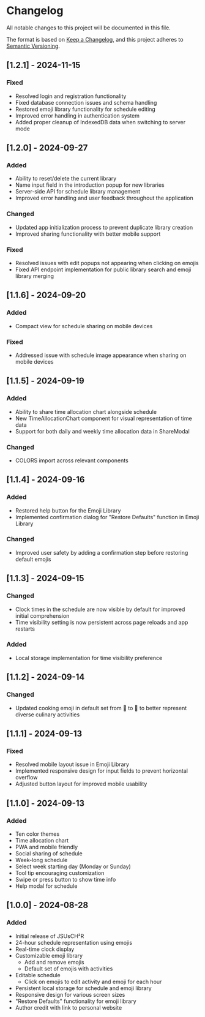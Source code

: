 # Changelog
All notable changes to this project will be documented in this file.

The format is based on [Keep a Changelog](https://keepachangelog.com/en/1.0.0/),
and this project adheres to [Semantic Versioning](https://semver.org/spec/v2.0.0.html).

## [1.2.1] - 2024-11-15
### Fixed
- Resolved login and registration functionality
- Fixed database connection issues and schema handling
- Restored emoji library functionality for schedule editing
- Improved error handling in authentication system
- Added proper cleanup of IndexedDB data when switching to server mode

## [1.2.0] - 2024-09-27
### Added
- Ability to reset/delete the current library
- Name input field in the introduction popup for new libraries
- Server-side API for schedule library management
- Improved error handling and user feedback throughout the application

### Changed
- Updated app initialization process to prevent duplicate library creation
- Improved sharing functionality with better mobile support

### Fixed
- Resolved issues with edit popups not appearing when clicking on emojis
- Fixed API endpoint implementation for public library search and emoji library merging

## [1.1.6] - 2024-09-20
### Added
- Compact view for schedule sharing on mobile devices

### Fixed
- Addressed issue with schedule image appearance when sharing on mobile devices

## [1.1.5] - 2024-09-19
### Added
- Ability to share time allocation chart alongside schedule
- New TimeAllocationChart component for visual representation of time data
- Support for both daily and weekly time allocation data in ShareModal

### Changed
- COLORS import across relevant components

## [1.1.4] - 2024-09-16
### Added
- Restored help button for the Emoji Library
- Implemented confirmation dialog for "Restore Defaults" function in Emoji Library

### Changed
- Improved user safety by adding a confirmation step before restoring default emojis

## [1.1.3] - 2024-09-15
### Changed
- Clock times in the schedule are now visible by default for improved initial comprehension
- Time visibility setting is now persistent across page reloads and app restarts

### Added
- Local storage implementation for time visibility preference

## [1.1.2] - 2024-09-14
### Changed
- Updated cooking emoji in default set from 🍳 to 🍲 to better represent diverse culinary activities

## [1.1.1] - 2024-09-13
### Fixed
- Resolved mobile layout issue in Emoji Library
- Implemented responsive design for input fields to prevent horizontal overflow
- Adjusted button layout for improved mobile usability

## [1.1.0] - 2024-09-13
### Added
- Ten color themes
- Time allocation chart
- PWA and mobile friendly
- Social sharing of schedule
- Week-long schedule
- Select week starting day (Monday or Sunday)
- Tool tip encouraging customization
- Swipe or press button to show time info
- Help modal for schedule

## [1.0.0] - 2024-08-28
### Added
- Initial release of JSUsCH²R
- 24-hour schedule representation using emojis
- Real-time clock display
- Customizable emoji library
  - Add and remove emojis
  - Default set of emojis with activities
- Editable schedule
  - Click on emojis to edit activity and emoji for each hour
- Persistent local storage for schedule and emoji library
- Responsive design for various screen sizes
- "Restore Defaults" functionality for emoji library
- Author credit with link to personal website

